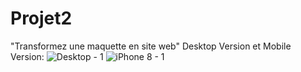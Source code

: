 # Projet2
"Transformez une maquette en site web"
Desktop Version et Mobile Version:
![Desktop - 1](https://user-images.githubusercontent.com/82023787/118394416-e4f19100-b644-11eb-9f97-548cc1742259.png)
![iPhone 8 - 1](https://user-images.githubusercontent.com/82023787/118394483-516c9000-b645-11eb-937b-c382d1327158.png)


